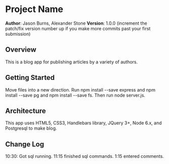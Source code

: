 # Project Name

**Author**: Jason Burns, Alexander Stone
**Version**: 1.0.0 (increment the patch/fix version number up if you make more commits past your first submission)

## Overview
This is a blog app for publishing articles by a variety of authors.

## Getting Started
Move files into a new direction. Run npm install --save express and npm install --save pg and npm install --save fs. Then run node server.js.

## Architecture
This app uses HTML5, CSS3, Handlebars library, JQuery 3+, Node 6.x, and Postgresql to make blog.

## Change Log
10:30: Got sql running.
11:15 finished sql commands.
1:15 entered comments.

